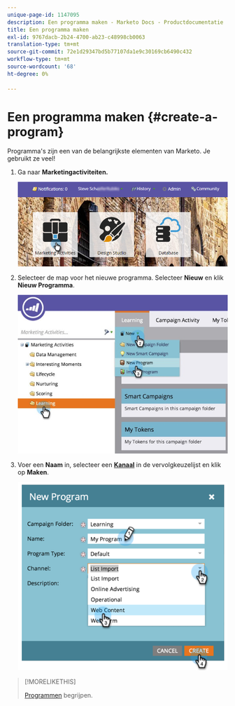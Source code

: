 ```yaml
---
unique-page-id: 1147095
description: Een programma maken - Marketo Docs - Productdocumentatie
title: Een programma maken
exl-id: 9767dacb-2b24-4700-ab23-c48998cb0063
translation-type: tm+mt
source-git-commit: 72e1d29347bd5b77107da1e9c30169cb6490c432
workflow-type: tm+mt
source-wordcount: '68'
ht-degree: 0%

---
```


# Een programma maken {#create-a-program}

Programma&#39;s zijn een van de belangrijkste elementen van Marketo. Je gebruikt ze veel!

1. Ga naar **Marketingactiviteiten.**

   ![](assets/login-marketing-activities.png)

1. Selecteer de map voor het nieuwe programma. Selecteer **Nieuw** en klik **Nieuw Programma**.

   ![](assets/leadlifecycle.jpg)

1. Voer een **Naam** in, selecteer een **[Kanaal](https://docs.marketo.com/display/DOCS/Create+a+Program+Channel)** in de vervolgkeuzelijst en klik op **Maken**.

   ![](assets/image2015-2-5-16-3a33-3a23.png)

>[!MORELIKETHIS]
>
>[Programmen](/help/marketo/product-docs/core-marketo-concepts/programs/creating-programs/understanding-programs.md) begrijpen.
